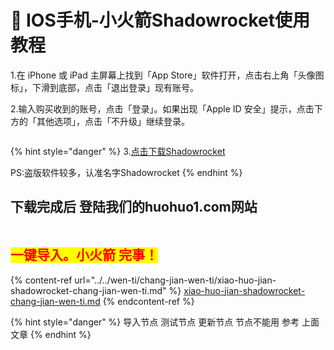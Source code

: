 # 🌟 IOS手机-小火箭Shadowrocket使用教程

1.在 iPhone 或 iPad 主屏幕上找到「App Store」软件打开，点击右上角「头像图标」，下滑到底部，点击「退出登录」现有账号。

2.输入购买收到的账号，点击「登录」。如果出现「Apple ID 安全」提示，点击下方的「其他选项」，点击「不升级」继续登录。

<figure><img src="https://huohuo1.com/jc/doc/xios/xz.jpg" alt=""><figcaption></figcaption></figure>





{% hint style="danger" %}
3.[点击下载Shadowrocket](https://apps.apple.com/us/app/shadowrocket/)



PS:盗版软件较多，认准名字Shadowrocket
{% endhint %}



## 下载完成后 登陆我们的huohuo1.com网站

<figure><img src="https://storage.crisp.chat/users/upload/session/25d5e40cae98cc00/1_x68h4k.jpg" alt=""><figcaption></figcaption></figure>

## <mark style="color:red;">**一键导入。小火箭 完事！**</mark>&#x20;



{% content-ref url="../../wen-ti/chang-jian-wen-ti/xiao-huo-jian-shadowrocket-chang-jian-wen-ti.md" %}
[xiao-huo-jian-shadowrocket-chang-jian-wen-ti.md](../../wen-ti/chang-jian-wen-ti/xiao-huo-jian-shadowrocket-chang-jian-wen-ti.md)
{% endcontent-ref %}

{% hint style="danger" %}
&#x20;导入节点 测试节点 更新节点  节点不能用 参考 上面文章
{% endhint %}

